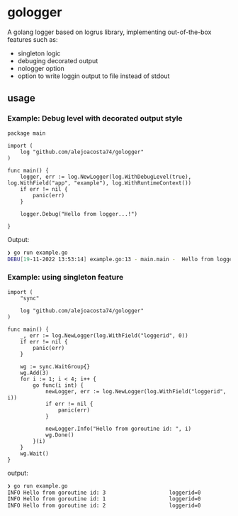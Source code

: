 # gologger

A golang logger based on logrus library, implementing out-of-the-box features such as:
- singleton logic
- debuging decorated output
- nologger option
- option to write loggin output to file instead of stdout

## usage

### Example: Debug level with decorated output style

```golang
package main

import (
	log "github.com/alejoacosta74/gologger"
)

func main() {
	logger, err := log.NewLogger(log.WithDebugLevel(true), log.WithField("app", "example"), log.WithRuntimeContext())
	if err != nil {
		panic(err)
	}

	logger.Debug("Hello from logger...!")

}
```

Output:
```bash
❯ go run example.go
DEBU[19-11-2022 13:53:14] example.go:13 - main.main -  Hello from logger...!                         app=example fields.file=/Users/alejoacosta/code/golang/mylogger/logger.go fields.func=github.com/alejoacosta74/gologger.createNewLogger file=/Users/alejoacosta/code/golang/mylogger/logger.go func=github.com/alejoacosta74/gologger.createNewLogger line=70
```

### Example: using singleton feature

```golang
import (
	"sync"

	log "github.com/alejoacosta74/gologger"
)

func main() {
	_, err := log.NewLogger(log.WithField("loggerid", 0))
	if err != nil {
		panic(err)
	}

	wg := sync.WaitGroup{}
	wg.Add(3)
	for i := 1; i < 4; i++ {
		go func(i int) {
			newLogger, err := log.NewLogger(log.WithField("loggerid", i))
			if err != nil {
				panic(err)
			}

			newLogger.Info("Hello from goroutine id: ", i)
			wg.Done()
		}(i)
	}
	wg.Wait()
}
```

output:
```bash
❯ go run example.go
INFO Hello from goroutine id: 3                    loggerid=0
INFO Hello from goroutine id: 1                    loggerid=0
INFO Hello from goroutine id: 2                    loggerid=0
```